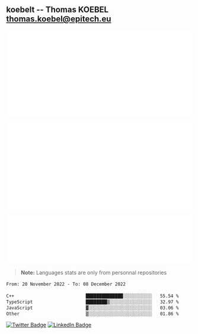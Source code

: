 ## koebelt -- Thomas KOEBEL <thomas.koebel@epitech.eu>

<!-- On github since 2018-->


![Metrics](/metrics.classic.svg)



<!--![Metrics](/metrics.plugin.introduction.repository.svg)-->
![Metrics](/metrics.plugin.isocalendar.svg)



![Metrics](/metrics.plugin.languages.svg)

> **Note:** Languages stats are only from personnal repositories

<!--START_SECTION:waka-->

```text
From: 20 November 2022 - To: 08 December 2022

C++                           ██████████████░░░░░░░░░░░   55.54 %
TypeScript                    ████████▒░░░░░░░░░░░░░░░░   32.97 %
JavaScript                    ▓░░░░░░░░░░░░░░░░░░░░░░░░   03.06 %
Other                         ▒░░░░░░░░░░░░░░░░░░░░░░░░   01.86 %
```

<!--END_SECTION:waka-->

[![Twitter Badge](https://img.shields.io/badge/Twitter-Profile-informational?style=flat&logo=twitter&logoColor=white&color=1CA2F1)](https://twitter.com/jesuis_roux)
[![LinkedIn Badge](https://img.shields.io/badge/LinkedIn-Profile-informational?style=flat&logo=linkedin&logoColor=white&color=0D76A8)](https://www.linkedin.com/in/koebelt/)
